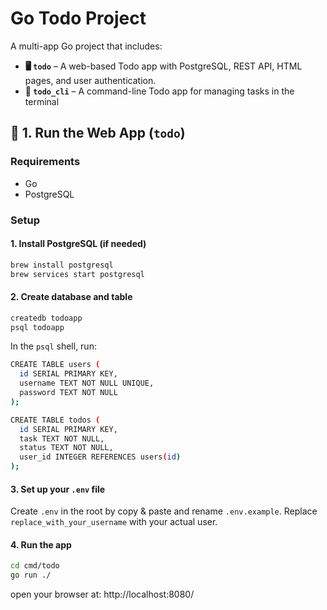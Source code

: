 # Go Todo Project

A multi-app Go project that includes:

- **🖥️ `todo`** – A web-based Todo app with PostgreSQL, REST API, HTML pages, and user authentication.
- **🧾 `todo_cli`** – A command-line Todo app for managing tasks in the terminal

## 🚀 1. Run the Web App (`todo`)

### Requirements

- Go
- PostgreSQL

### Setup

#### 1. Install PostgreSQL (if needed)

```bash
brew install postgresql
brew services start postgresql
```

#### 2. Create database and table

```bash
createdb todoapp
psql todoapp
```

In the `psql` shell, run:

```bash
CREATE TABLE users (
  id SERIAL PRIMARY KEY,
  username TEXT NOT NULL UNIQUE,
  password TEXT NOT NULL
);

CREATE TABLE todos (
  id SERIAL PRIMARY KEY,
  task TEXT NOT NULL,
  status TEXT NOT NULL,
  user_id INTEGER REFERENCES users(id)
);
```

#### 3. Set up your `.env` file

Create `.env` in the root by copy & paste and rename `.env.example`.
Replace `replace_with_your_username` with your actual user.

#### 4. Run the app

```bash
cd cmd/todo
go run ./
```

open your browser at: http://localhost:8080/
